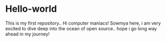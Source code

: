 # Hello-world
This is my first repository..
Hi computer maniacs!
Sowmya here, i am very excited to dive deep into the ocean of open source.. hope i go long way ahead in my journey!
